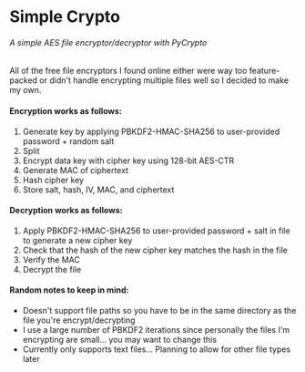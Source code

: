 # Simple Crypto
###### A simple AES file encryptor/decryptor with PyCrypto

All of the free file encryptors I found online either were way too feature-packed or didn't handle encrypting multiple files well so I decided to make my own.  

#### Encryption works as follows:  
1. Generate key by applying PBKDF2-HMAC-SHA256 to user-provided password + random salt
2. Split
3. Encrypt data key with cipher key using 128-bit AES-CTR
4. Generate MAC of ciphertext
5. Hash cipher key
6. Store salt, hash, IV, MAC, and ciphertext

#### Decryption works as follows:
1. Apply PBKDF2-HMAC-SHA256 to user-provided password + salt in file to generate a new cipher key
2. Check that the hash of the new cipher key matches the hash in the file
3. Verify the MAC
4. Decrypt the file

#### Random notes to keep in mind:
* Doesn't support file paths so you have to be in the same directory as the file you're encrypt/decrypting
* I use a large number of PBKDF2 iterations since personally the files I'm encrypting are small... you may want to change this
* Currently only supports text files... Planning to allow for other file types
  later

